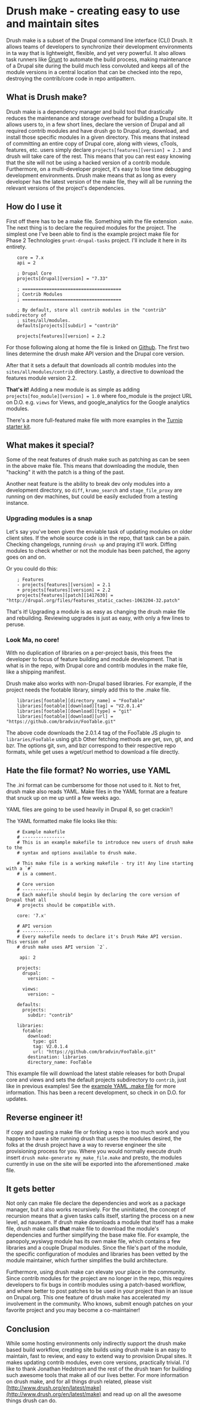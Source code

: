 # Drush make - creating easy to use and maintain sites

Drush make is a subset of the Drupal command line interface (CLI) Drush.  It allows teams of developers to synchronize their development environments in ta way that is lightweight, flexible, and yet very powerful. It also allows task runners like [Grunt](https://gruntjs.com) to automate the build process, making maintenance of a Drupal site during the build much less convoluted and keeps all of the module versions in a central location that can be checked into the repo, destroying the contrib/core code in repo antipattern.

## What is Drush make?

Drush make is a dependency manager and build tool that drastically reduces the maintenance and storage overhead for building a Drupal site.  It allows users to, in a few short lines, declare the version of Drupal and all required contrib modules and have drush go to Drupal.org, download, and install those specific modules in a given directory.  This means that instead of committing an entire copy of Drupal core, along with views, cTools, features, etc. users simply declare `projects[features][version] = 2.3` and drush will take care of the rest.  This means that you can rest easy knowing that the site will not be using a hacked version of a contrib module. Furthermore, on a multi-developer project, it's easy to lose time debugging development environments. Drush make means that as long as every developer has the latest version of the make file, they will all be running the relevant versions of the project's dependencies.

## How do I use it

First off there has to be a make file. Something with the file extension `.make`.  The next thing is to declare the required modules for the project.  The simplest one I've been able to find is the example project make file for Phase 2 Technologies `grunt-drupal-tasks` project. I'll include it here in its entirety.

        core = 7.x
        api = 2

        ; Drupal Core
        projects[drupal][version] = "7.33"

        ; =====================================
        ; Contrib Modules
        ; =====================================

        ; By default, store all contrib modules in the "contrib" subdirectory of
        ; sites/all/modules.
        defaults[projects][subdir] = "contrib"

        projects[features][version] = 2.2

For those following along at home the file is linked on [Github](https://github.com/phase2/grunt-drupal-tasks/blob/master/example/src/project.make).  The first two lines determine the drush make API version and the Drupal core version.

After that it sets a default that downloads all contrib modules into the `sites/all/modules/contrib` directory.  Lastly, a directive to download the features module version 2.2.

**That's it!** Adding a new module is as simple as adding `projects[foo_module][version] = 1.0` where foo_module is the project URL on D.O.  e.g. `views` for Views, and google_analytics for the Google analytics modules.

There's a more full-featured make file with more examples in the [Turnip starter kit](https://github.com/horses-eating-turnips/turnip/blob/7.x/os_project/base.make).

## What makes it special?

Some of the neat features of drush make such as patching as can be seen in the above make file. This means that downloading the module, then "hacking" it with the patch is a thing of the past.

Another neat feature is the ability to break dev only modules into a development directory, so `diff`, `krumo_search` and `stage_file_proxy` are running on dev machines, but could be easily excluded from a testing instance.

### Upgrading modules is a snap

Let's say you've been given the enviable task of updating modules on older client sites. If the whole source code is in the repo, that task can be a pain.  Checking changelogs, running `drush up` and praying it'll work.  Diffing modules to check whether or not the module has been patched, the agony goes on and on.

Or you could do this:

        ; Features
        - projects[features][version] = 2.1
        + projects[features][version] = 2.2
        projects[features][patch][1417630] = "http://drupal.org/files/features_static_caches-1063204-32.patch"

That's it!  Upgrading a module is as easy as changing the drush make file and rebuilding.  Reviewing upgrades is just as easy, with only a few lines to peruse.

### Look Ma, no core!

With no duplication of libraries on a per-project basis, this frees the developer to focus of feature building and module development. That is what is in the repo, with Drupal core and contrib modules in the make file, like a shipping manifest.

Drush make also works with non-Drupal based libraries.  For example, if the project needs the footable library, simply add this to the .make file.

        libraries[footable][directory_name] = "FooTable"
        libraries[footable][download][tag] = "V2.0.1.4"
        libraries[footable][download][type] = "git"
        libraries[footable][download][url] = "https://github.com/bradvin/FooTable.git"

The above code downloads the 2.0.1.4 tag of the FooTable JS plugin to `libraries/FooTable` using git.b  Other fetching methods are get, svn, git, and bzr. The options git, svn, and bzr correspond to their respective repo formats, while get uses a wget/curl method to download a file directly.

## Hate the file format?  No worries, use YAML

The .ini format can be cumbersome for those not used to it. Not to fret, drush make also reads YAML.
Make files in the YAML format are a feature that snuck up on me up until a few weeks ago.

YAML files are going to be used heavily in Drupal 8, so get crackin'!

The YAML formatted make file looks like this:

        # Example makefile
        # ----------------
        # This is an example makefile to introduce new users of drush make to the
        # syntax and options available to drush make.

        # This make file is a working makefile - try it! Any line starting with a `#`
        # is a comment.

        # Core version
        # ------------
        # Each makefile should begin by declaring the core version of Drupal that all
        # projects should be compatible with.

        core: '7.x'

        # API version
        # ------------
        # Every makefile needs to declare it's Drush Make API version. This version of
        # drush make uses API version `2`.

         api: 2

        projects:
          drupal:
            version: ~

          views:
            version: ~

        defaults:
          projects:
            subdir: "contrib"

        libraries:
          fotable:
            download:
              type: git
              tag: V2.0.1.4
              url: "https://github.com/bradvin/FooTable.git"
            destination: libraries
            directory_name: FooTable

This example file will download the latest stable releases for both Drupal core and views and sets the default projects subdirectory to `contrib`, just like in previous examples!  See the [example YAML .make file](https://raw.githubusercontent.com/drush-ops/drush/master/examples/example.make.yml) for more information.  This has been a recent development, so check in on D.O. for updates.

## Reverse engineer it!
If copy and pasting a make file or forking a repo is too much work and you happen to have a site running drush that uses the modules desired, the folks at the drush project have a way to reverse engineer the site provisioning process for you. Where you would normally execute drush insert `drush make-generate my_make_file.make` and presto, the modules currently in use on the site will be exported into the aforementioned .make file.

## It gets better

Not only can make file declare the dependencies and work as a package manager, but it also works recursively. For the uninitiated, the concept of recursion means that a given tasks calls itself, starting the process on a new level, ad nauseam.  If drush make downloads a module that itself has a make file, drush make calls **that** make file to download the module's dependencies and further simplifying the base make file. For example, the panopoly_wysiwyg module has its own make file, which contains a few libraries and a couple Drupal modules.
Since the file's part of the module, the specific configuration of modules and libraries has been vetted by the module maintainer, which further simplifies the build architecture.

Furthermore, using drush make can elevate your place in the community.  Since contrib modules for the project are no longer in the repo, this requires developers to fix bugs in contrib modules using a patch-based workflow, and where better  to post patches to be used in your project than in an issue on Drupal.org.  This one feature of drush make has accelerated my involvement in the community.  Who knows, submit enough patches on your favorite project and you may become a co-maintainer!

## Conclusion
While some hosting environments only indirectly support the drush make based build workflow, creating site builds using drush make is an easy to maintain, fast to review, and easy to extend way to provision Drupal sites.  It makes updating contrib modules, even core versions, practically trivial. I'd like to thank Jonathan Hedstrom and the rest of the drush team for building such awesome tools that make all of our lives better.  For more information on drush make, and for all things drush related, please visit [http://www.drush.org/en/latest/make](http://www.drush.org/en/latest/make)  and read up on all the awesome things drush can do.
